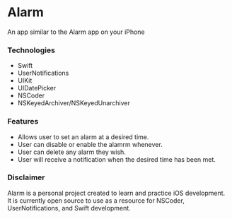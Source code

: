 # Alarm

An app similar to the Alarm app on your iPhone

### Technologies
* Swift 
* UserNotifications
* UIKit
* UIDatePicker
* NSCoder
* NSKeyedArchiver/NSKeyedUnarchiver


### Features
* Allows user to set an alarm at a desired time.
* User can disable or enable the alamrm whenever.
* User can delete any alarm they wish.
* User will receive a notification when the desired time has been met.

### Disclaimer
Alarm is a personal project created to learn and practice iOS development. It is currently open source to use as a resource for NSCoder, UserNotifications, and Swift development.
